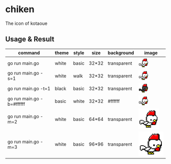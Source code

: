 # chiken
The icon of kotaoue

## Usage & Result
|command|theme|style|size|background|image|
|---|---|---|---|---|---|
|go run main.go|white|basic|32*32|transparent|![white](img/white.png)|
|go run main.go -s=1|white|walk|32*32|transparent|![white_walk](img/white_walk.png)|
|go run main.go -t=1|black|basic|32*32|transparent|![black](img/black.png)|
|go run main.go -b=#ffffff|basic|white|32*32|#ffffff|![white_ffffff](img/white_ffffff.png)|
|go run main.go -m=2|white|basic|64*64|transparent|![white_2](img/white_2.png)|
|go run main.go -m=3|white|basic|96*96|transparent|![white_3](img/white_3.png)|
